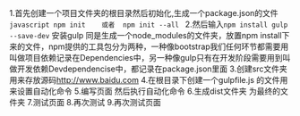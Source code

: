 1.首先创建一个项目文件夹的根目录然后初始化,生成一个package.json的文件
    ```javascript
        npm init    或者  npm init --all
    ```
2.然后输入```npm install gulp --save-dev```  安装gulp  同是生成一个node_modules的文件夹，放置npm install下来的文件，npm提供的工具包分为两种，一种像bootstrap我们任何环节都需要用叫做项目依赖记录在Dependencies中，另一种像gulp只有在开发阶段需要用到叫做开发依赖Devdependencise中，都记录在package.json里面
3.创建src文件夹用来存放源码<http://www.baidu.com>
4.在根目录下创建一个gulpfile.js 的文件用来设置自动化命令
5.编写页面  然后执行自动化命令
6.生成dist文件夹  为最终的文件夹
7.测试页面
8.再次测试
9.再次测试页面
